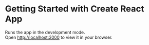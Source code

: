 # Getting Started with Create React App
Runs the app in the development mode.\
Open [http://localhost:3000](http://localhost:3000) to view it in your browser.